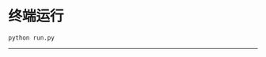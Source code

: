 # 终端运行

```shell
python run.py
```
***************************************************************************************************************************************************************************************************************************************************************************************************************************************************************************************************************************************************************************************************************************************************************************************************************************************************************************************************************************************************************************************************************************************************************************************************************************************************************************************************************************************************************************************************************************************************************************************